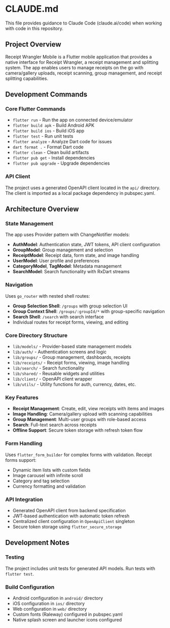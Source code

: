 # CLAUDE.md

This file provides guidance to Claude Code (claude.ai/code) when working with code in this repository.

## Project Overview

Receipt Wrangler Mobile is a Flutter mobile application that provides a native interface for Receipt Wrangler, a receipt management and splitting system. The app enables users to manage receipts on the go with camera/gallery uploads, receipt scanning, group management, and receipt splitting capabilities.

## Development Commands

### Core Flutter Commands
- `flutter run` - Run the app on connected device/emulator
- `flutter build apk` - Build Android APK
- `flutter build ios` - Build iOS app
- `flutter test` - Run unit tests
- `flutter analyze` - Analyze Dart code for issues
- `dart format .` - Format Dart code
- `flutter clean` - Clean build artifacts
- `flutter pub get` - Install dependencies
- `flutter pub upgrade` - Upgrade dependencies

### API Client
The project uses a generated OpenAPI client located in the `api/` directory. The client is imported as a local package dependency in pubspec.yaml.

## Architecture Overview

### State Management
The app uses Provider pattern with ChangeNotifier models:
- **AuthModel**: Authentication state, JWT tokens, API client configuration
- **GroupModel**: Group management and selection
- **ReceiptModel**: Receipt data, form state, and image handling
- **UserModel**: User profile and preferences
- **CategoryModel**, **TagModel**: Metadata management
- **SearchModel**: Search functionality with RxDart streams

### Navigation
Uses `go_router` with nested shell routes:
- **Group Selection Shell**: `/groups` with group selection UI
- **Group Context Shell**: `/groups/:groupId/*` with group-specific navigation
- **Search Shell**: `/search` with search interface
- Individual routes for receipt forms, viewing, and editing

### Core Directory Structure
- `lib/models/` - Provider-based state management models
- `lib/auth/` - Authentication screens and logic  
- `lib/groups/` - Group management, dashboards, receipts
- `lib/receipts/` - Receipt forms, viewing, image handling
- `lib/search/` - Search functionality
- `lib/shared/` - Reusable widgets and utilities
- `lib/client/` - OpenAPI client wrapper
- `lib/utils/` - Utility functions for auth, currency, dates, etc.

### Key Features
- **Receipt Management**: Create, edit, view receipts with items and images
- **Image Handling**: Camera/gallery upload with scanning capabilities
- **Group Management**: Multi-user groups with role-based access
- **Search**: Full-text search across receipts
- **Offline Support**: Secure token storage with refresh token flow

### Form Handling
Uses `flutter_form_builder` for complex forms with validation. Receipt forms support:
- Dynamic item lists with custom fields
- Image carousel with infinite scroll
- Category and tag selection
- Currency formatting and validation

### API Integration
- Generated OpenAPI client from backend specification
- JWT-based authentication with automatic token refresh
- Centralized client configuration in `OpenApiClient` singleton
- Secure token storage using `flutter_secure_storage`

## Development Notes

### Testing
The project includes unit tests for generated API models. Run tests with `flutter test`.

### Build Configuration
- Android configuration in `android/` directory
- iOS configuration in `ios/` directory  
- Web configuration in `web/` directory
- Custom fonts (Raleway) configured in pubspec.yaml
- Native splash screen and launcher icons configured